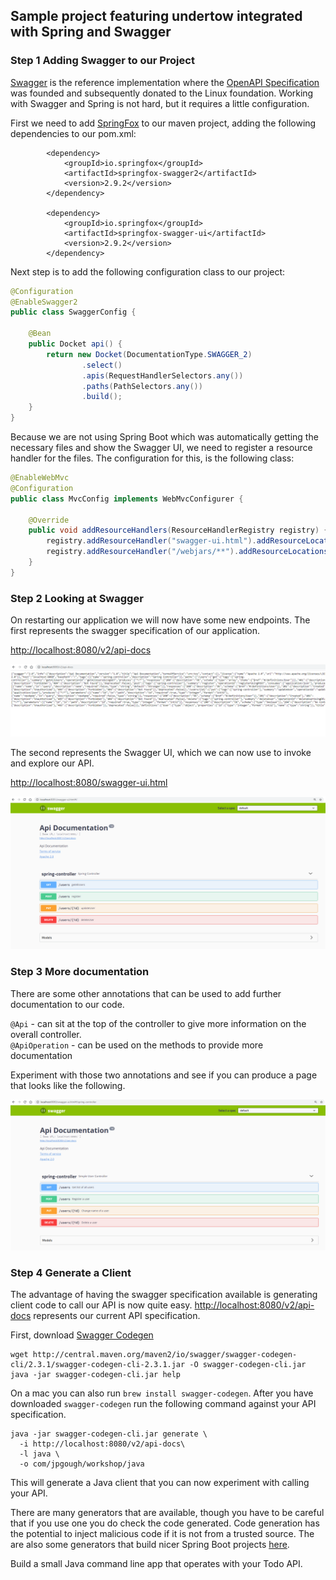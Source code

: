 ## Sample project featuring undertow integrated with Spring and Swagger

### Step 1 Adding Swagger to our Project

[Swagger](https://swagger.io/about/) is the reference implementation where the [OpenAPI Specification](https://www.openapis.org) was founded and subsequently donated to the Linux foundation. 
Working with Swagger and Spring is not hard, but it requires a little configuration.

First we need to add [SpringFox](https://github.com/springfox/springfox) to our maven project, adding the following
dependencies to our pom.xml:

```
        <dependency>
            <groupId>io.springfox</groupId>
            <artifactId>springfox-swagger2</artifactId>
            <version>2.9.2</version>
        </dependency>

        <dependency>
            <groupId>io.springfox</groupId>
            <artifactId>springfox-swagger-ui</artifactId>
            <version>2.9.2</version>
        </dependency>

```

Next step is to add the following configuration class to our project:

```java
@Configuration
@EnableSwagger2
public class SwaggerConfig {

    @Bean
    public Docket api() {
        return new Docket(DocumentationType.SWAGGER_2)
                .select()
                .apis(RequestHandlerSelectors.any())
                .paths(PathSelectors.any())
                .build();
    }
}
```

Because we are not using Spring Boot which was automatically getting the necessary files and show the
Swagger UI, we need to register a resource handler for the files. The configuration for this, 
is the following class:

```java
@EnableWebMvc
@Configuration
public class MvcConfig implements WebMvcConfigurer {

    @Override
    public void addResourceHandlers(ResourceHandlerRegistry registry) {
        registry.addResourceHandler("swagger-ui.html").addResourceLocations("classpath:/META-INF/resources/");
        registry.addResourceHandler("/webjars/**").addResourceLocations("classpath:/META-INF/resources/webjars/");
    }
}
```

### Step 2 Looking at Swagger

On restarting our application we will now have some new endpoints. 
The first represents the swagger specification of our application.

[http://localhost:8080/v2/api-docs](http://localhost:8080/v2/api-docs)

![API Docs](api-docs.png)

The second represents the Swagger UI, which we can now use to invoke and explore our API.

[http://localhost:8080/swagger-ui.html](http://localhost:8080/swagger-ui.html)

![Swagger UI](swagger-ui.png)

### Step 3 More documentation

There are some other annotations that can be used to add further documentation to our code.

`@Api` - can sit at the top of the controller to give more information on the overall controller.  
`@ApiOperation` - can be used on the methods to provide more documentation

Experiment with those two annotations and see if you can produce a page that looks like the following.

![More Documentation](more-docs.png)


### Step 4 Generate a Client

The advantage of having the swagger specification available is generating client code to call our API is now quite easy.
[http://localhost:8080/v2/api-docs](http://localhost:8080/v2/api-docs) represents our current API specification.
 
First, download [Swagger Codegen](https://github.com/swagger-api/swagger-codegen)

```
wget http://central.maven.org/maven2/io/swagger/swagger-codegen-cli/2.3.1/swagger-codegen-cli-2.3.1.jar -O swagger-codegen-cli.jar   
java -jar swagger-codegen-cli.jar help
```
On a mac you can also run `brew install swagger-codegen`. 
After you have downloaded `swagger-codegen` run the following command against your API specification. 

```
java -jar swagger-codegen-cli.jar generate \
  -i http://localhost:8080/v2/api-docs\
  -l java \
  -o com/jpgough/workshop/java
```

This will generate a Java client that you can now experiment with calling your API.

There are many generators that are available, though you have to be careful that if you use one you do check the code generated.
Code generation has the potential to inject malicious code if it is not from a trusted source. 
The are also some generators that build nicer Spring Boot projects [here](https://www.baeldung.com/spring-boot-rest-client-swagger-codegen).

Build a small Java command line app that operates with your Todo API. 